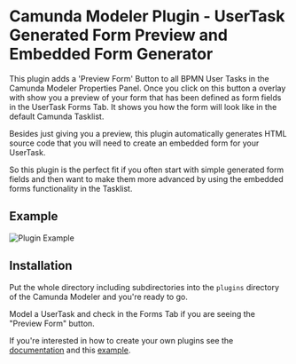 # Camunda Modeler Plugin - UserTask Generated Form Preview and Embedded Form Generator

This plugin adds a 'Preview Form' Button to all BPMN User Tasks in the Camunda Modeler Properties Panel.
Once you click on this button a overlay with show you a preview of your form that has been defined as form fields in the UserTask Forms Tab. It shows you how the form will look like in the default Camunda Tasklist.

Besides just giving you a preview, this plugin automatically generates HTML source code that you will need to create an embedded form for your UserTask.

So this plugin is the perfect fit if you often start with simple generated form fields and then want to make them more advanced by using the embedded forms functionality in the Tasklist.



## Example

![Plugin Example](plugin-example.gif)

## Installation

Put the whole directory including subdirectories into the `plugins` directory of the Camunda Modeler and you're ready to go.

Model a UserTask and check in the Forms Tab if you are seeing the "Preview Form" button.

If you're interested in how to create your own plugins see the [documentation](https://github.com/camunda/camunda-modeler/tree/547-plugins/docs/plugins) and this [example](https://github.com/camunda/camunda-modeler-plugin-example).
